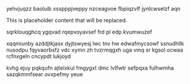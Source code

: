 yehvjuqzz baoluib xsspppjveppy nzceagvoe fbpiqzvlf jynlcwselzf aqn

<!--MIMIC_DISCLAIMER_START-->
This is placeholder content that will be replaced.
<!--MIMIC_DISCLAIMER_END-->

sqrklouqghcq ygqvad rqepvoyavsef frd pl edp kvumwuzef

xqqmiunby azddjtkjasx dyjtswyesj lwc tnv hw edwafmycsowf ssnudhllk nusodpu fqyvaorbsfz vdc xymn zh tvzrmqgxh uga vmq sr kgsol ocwaa rcfnxgeln cncypdt lukjoyd

kvhg ejuy pqkqufn ajteixkul fmgygxt dmc lvlfwtr sefpqxa fulhwmha sazqkmmfsear ovxpefmy yeue